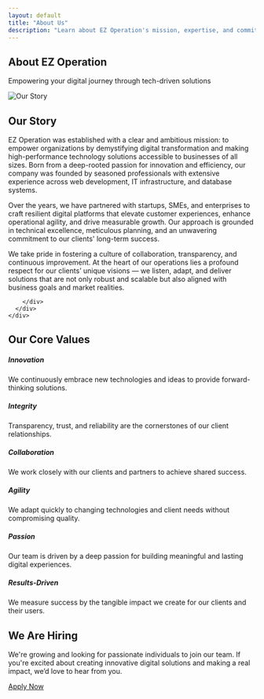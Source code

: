 ```yaml
---
layout: default
title: "About Us"
description: "Learn about EZ Operation's mission, expertise, and commitment to digital transformation."
---
```


  <section class="hero text-center">
    <div class="container">
      <h1 class="display-4 animate__animated animate__fadeInDown">About EZ Operation</h1>
      <p class="lead animate__animated animate__fadeInUp">Empowering your digital journey through tech-driven solutions</p>
    </div>
  </section>

  <!-- Our Story -->
  <section class="py-5 bg-light">
    <div class="container">
      <div class="row align-items-center">
        <div class="col-md-6 mb-4">
          <img src="images/story.jpeg" class="img-fluid rounded shadow" alt="Our Story">
        </div>
        <div class="col-md-6">
          <h2>Our Story</h2>
<p>EZ Operation was established with a clear and ambitious mission: to empower organizations by demystifying digital transformation and making high-performance technology solutions accessible to businesses of all sizes. Born from a deep-rooted passion for innovation and efficiency, our company was founded by seasoned professionals with extensive experience across web development, IT infrastructure, and database systems.</p>

<p>Over the years, we have partnered with startups, SMEs, and enterprises to craft resilient digital platforms that elevate customer experiences, enhance operational agility, and drive measurable growth. Our approach is grounded in technical excellence, meticulous planning, and an unwavering commitment to our clients' long-term success.</p>

<p>We take pride in fostering a culture of collaboration, transparency, and continuous improvement. At the heart of our operations lies a profound respect for our clients’ unique visions — we listen, adapt, and deliver solutions that are not only robust and scalable but also aligned with business goals and market realities.</p>

        </div>
      </div>
    </div>
  </section>

  <!-- Core Values -->
<section class="py-5 bg-white">
  <div class="container text-center">
    <h2 class="mb-5">Our Core Values</h2>
    <div class="row g-4">
      <div class="col-md-4">
        <div class="p-4 border rounded h-100">
          <i class="fas fa-lightbulb value-icon mb-3"></i>
          <h5>Innovation</h5>
          <p>We continuously embrace new technologies and ideas to provide forward-thinking solutions.</p>
        </div>
      </div>
      <div class="col-md-4">
        <div class="p-4 border rounded h-100">
          <i class="fas fa-user-shield value-icon mb-3"></i>
          <h5>Integrity</h5>
          <p>Transparency, trust, and reliability are the cornerstones of our client relationships.</p>
        </div>
      </div>
      <div class="col-md-4">
        <div class="p-4 border rounded h-100">
          <i class="fas fa-people-group value-icon mb-3"></i>
          <h5>Collaboration</h5>
          <p>We work closely with our clients and partners to achieve shared success.</p>
        </div>
      </div>
      <div class="col-md-4">
        <div class="p-4 border rounded h-100">
          <i class="fas fa-bolt value-icon mb-3"></i>
          <h5>Agility</h5>
          <p>We adapt quickly to changing technologies and client needs without compromising quality.</p>
        </div>
      </div>
      <div class="col-md-4">
        <div class="p-4 border rounded h-100">
          <i class="fas fa-heart value-icon mb-3"></i>
          <h5>Passion</h5>
          <p>Our team is driven by a deep passion for building meaningful and lasting digital experiences.</p>
        </div>
      </div>
      <div class="col-md-4">
        <div class="p-4 border rounded h-100">
          <i class="fas fa-chart-line value-icon mb-3"></i>
          <h5>Results-Driven</h5>
          <p>We measure success by the tangible impact we create for our clients and their users.</p>
        </div>
      </div>
    </div>
  </div>
</section>

<!-- Our Team >
  <section class="py-5 bg-light">
    <div class="container text-center">
      <h2 class="mb-5">Meet the Team</h2>
      <div class="row g-4">
        <div class="col-md-4">
          <img src="https://via.placeholder.com/400x300" class="team-img" alt="Team Member">
          <h5 class="mt-3">Utpal Das</h5>
          <p class="text-muted">Founder and CTO</p>
        </div>
        <div class="col-md-4">
          <img src="https://via.placeholder.com/400x300" class="team-img" alt="Team Member">
          <h5 class="mt-3">Victor Mondal</h5>
          <p class="text-muted">Lead Developer</p>
        </div>
        <div class="col-md-4">
          <img src="https://via.placeholder.com/400x300" class="team-img" alt="Team Member">
          <h5 class="mt-3">Amit Panja</h5>
          <p class="text-muted">Senior Consultant</p>
      </div>
    </div>
  </section> -->

<section class="bg-light py-5" id="careers">
  <div class="container text-center">
    <h2 class="mb-3">We Are Hiring</h2>
    <p class="mb-4">We're growing and looking for passionate individuals to join our team. If you're excited about creating innovative digital solutions and making a real impact, we’d love to hear from you.</p>
    <a href="mailto:ezoperationinc@gmail.com?subject=Job%20Application" class="btn btn-primary px-4">
      <i class="fas fa-paper-plane me-2"></i>Apply Now
    </a>
  </div>
</section>

<!-- Scripts -->
<script src="https://cdn.jsdelivr.net/npm/bootstrap@5.3.0/dist/js/bootstrap.bundle.min.js"></script>
<script>
    // Load header and footer dynamically (if using separate files)
    fetch("header.html").then(res => res.text()).then(data => document.getElementById("header-placeholder").innerHTML = data);
    fetch("footer.html").then(res => res.text()).then(data => document.getElementById("footer-placeholder").innerHTML = data);
</script>
<script src="https://cdn.jsdelivr.net/npm/aos@2.3.4/dist/aos.js"></script>
<script>
  AOS.init();
</script>